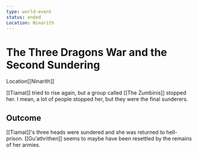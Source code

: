 ```yaml
---
type: world-event
status: ended
Location: Ninarith
---
```


# The Three Dragons War and the Second Sundering

<span class="dataview inline-field"><span class="inline-field-key">Location</span><span class="inline-field-value">[[Ninarith]]</span></span>

[[Tiamat]] tried to rise again, but a group called [[The Zumbinis]] stopped her. I mean, a lot of people stopped her, but they were the final sunderers.

## Outcome

[[Tiamat]]'s three heads were sundered and she was returned to hell-prison. [[Gu’athrithen]] seems to maybe have been resettled by the remains of her armies.